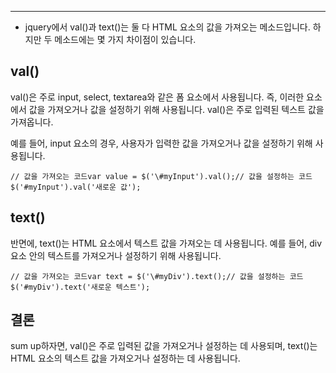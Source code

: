 ---

- jquery에서 val()과 text()는 둘 다 HTML 요소의 값을 가져오는 메소드입니다. 하지만 두 메소드에는 몇 가지 차이점이 있습니다.

## val()

val()은 주로 input, select, textarea와 같은 폼 요소에서 사용됩니다. 즉, 이러한 요소에서 값을 가져오거나 값을 설정하기 위해 사용됩니다. val()은 주로 입력된 텍스트 값을 가져옵니다.

예를 들어, input 요소의 경우, 사용자가 입력한 값을 가져오거나 값을 설정하기 위해 사용됩니다.

```
// 값을 가져오는 코드var value = $('\#myInput').val();// 값을 설정하는 코드$('#myInput').val('새로운 값');
```

## text()

반면에, text()는 HTML 요소에서 텍스트 값을 가져오는 데 사용됩니다. 예를 들어, div 요소 안의 텍스트를 가져오거나 설정하기 위해 사용됩니다.

```
// 값을 가져오는 코드var text = $('\#myDiv').text();// 값을 설정하는 코드$('#myDiv').text('새로운 텍스트');
```

## 결론

sum up하자면, val()은 주로 입력된 값을 가져오거나 설정하는 데 사용되며, text()는 HTML 요소의 텍스트 값을 가져오거나 설정하는 데 사용됩니다.